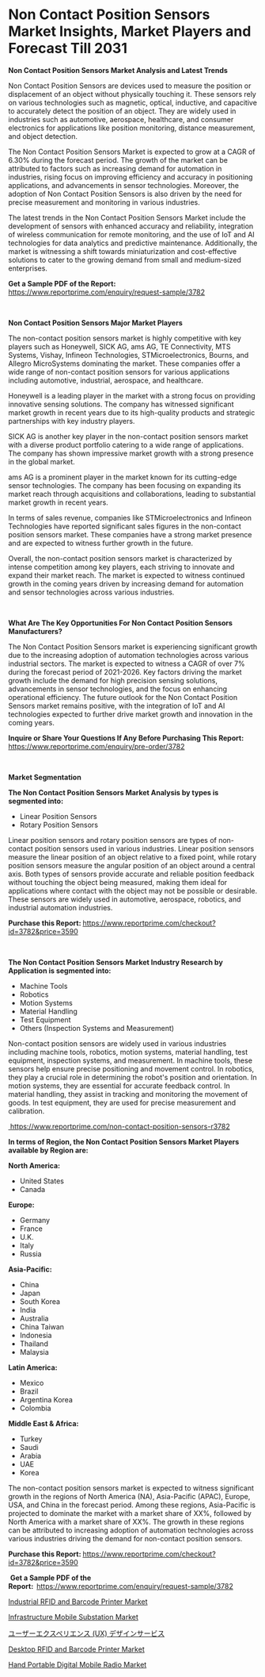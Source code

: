 <p><h1>Non Contact Position Sensors Market Insights, Market Players and Forecast Till 2031</h1></p><p><strong>Non Contact Position Sensors Market Analysis and Latest Trends</strong></p>
<p><p>Non Contact Position Sensors are devices used to measure the position or displacement of an object without physically touching it. These sensors rely on various technologies such as magnetic, optical, inductive, and capacitive to accurately detect the position of an object. They are widely used in industries such as automotive, aerospace, healthcare, and consumer electronics for applications like position monitoring, distance measurement, and object detection.</p><p>The Non Contact Position Sensors Market is expected to grow at a CAGR of 6.30% during the forecast period. The growth of the market can be attributed to factors such as increasing demand for automation in industries, rising focus on improving efficiency and accuracy in positioning applications, and advancements in sensor technologies. Moreover, the adoption of Non Contact Position Sensors is also driven by the need for precise measurement and monitoring in various industries.</p><p>The latest trends in the Non Contact Position Sensors Market include the development of sensors with enhanced accuracy and reliability, integration of wireless communication for remote monitoring, and the use of IoT and AI technologies for data analytics and predictive maintenance. Additionally, the market is witnessing a shift towards miniaturization and cost-effective solutions to cater to the growing demand from small and medium-sized enterprises.</p></p>
<p><strong>Get a Sample PDF of the Report:&nbsp;</strong> <a href="https://www.reportprime.com/enquiry/request-sample/3782">https://www.reportprime.com/enquiry/request-sample/3782</a></p>
<p>&nbsp;</p>
<p><strong>Non Contact Position Sensors Major Market Players</strong></p>
<p><p>The non-contact position sensors market is highly competitive with key players such as Honeywell, SICK AG, ams AG, TE Connectivity, MTS Systems, Vishay, Infineon Technologies, STMicroelectronics, Bourns, and Allegro MicroSystems dominating the market. These companies offer a wide range of non-contact position sensors for various applications including automotive, industrial, aerospace, and healthcare.</p><p>Honeywell is a leading player in the market with a strong focus on providing innovative sensing solutions. The company has witnessed significant market growth in recent years due to its high-quality products and strategic partnerships with key industry players.</p><p>SICK AG is another key player in the non-contact position sensors market with a diverse product portfolio catering to a wide range of applications. The company has shown impressive market growth with a strong presence in the global market.</p><p>ams AG is a prominent player in the market known for its cutting-edge sensor technologies. The company has been focusing on expanding its market reach through acquisitions and collaborations, leading to substantial market growth in recent years.</p><p>In terms of sales revenue, companies like STMicroelectronics and Infineon Technologies have reported significant sales figures in the non-contact position sensors market. These companies have a strong market presence and are expected to witness further growth in the future.</p><p>Overall, the non-contact position sensors market is characterized by intense competition among key players, each striving to innovate and expand their market reach. The market is expected to witness continued growth in the coming years driven by increasing demand for automation and sensor technologies across various industries.</p></p>
<p>&nbsp;</p>
<p><strong>What Are The Key Opportunities For Non Contact Position Sensors Manufacturers?</strong></p>
<p><p>The Non Contact Position Sensors market is experiencing significant growth due to the increasing adoption of automation technologies across various industrial sectors. The market is expected to witness a CAGR of over 7% during the forecast period of 2021-2026. Key factors driving the market growth include the demand for high precision sensing solutions, advancements in sensor technologies, and the focus on enhancing operational efficiency. The future outlook for the Non Contact Position Sensors market remains positive, with the integration of IoT and AI technologies expected to further drive market growth and innovation in the coming years.</p></p>
<p><strong>Inquire or Share Your Questions If Any Before Purchasing This Report:</strong> <a href="https://www.reportprime.com/enquiry/pre-order/3782">https://www.reportprime.com/enquiry/pre-order/3782</a></p>
<p>&nbsp;</p>
<p><strong>Market Segmentation</strong></p>
<p><strong>The Non Contact Position Sensors Market Analysis by types is segmented into:</strong></p>
<p><ul><li>Linear Position Sensors</li><li>Rotary Position Sensors</li></ul></p>
<p><p>Linear position sensors and rotary position sensors are types of non-contact position sensors used in various industries. Linear position sensors measure the linear position of an object relative to a fixed point, while rotary position sensors measure the angular position of an object around a central axis. Both types of sensors provide accurate and reliable position feedback without touching the object being measured, making them ideal for applications where contact with the object may not be possible or desirable. These sensors are widely used in automotive, aerospace, robotics, and industrial automation industries.</p></p>
<p><strong>Purchase this Report:&nbsp;</strong><a href="https://www.reportprime.com/checkout?id=3782&price=3590">https://www.reportprime.com/checkout?id=3782&price=3590</a></p>
<p>&nbsp;</p>
<p><strong>The Non Contact Position Sensors Market Industry Research by Application is segmented into:</strong></p>
<p><ul><li>Machine Tools</li><li>Robotics</li><li>Motion Systems</li><li>Material Handling</li><li>Test Equipment</li><li>Others (Inspection Systems and Measurement)</li></ul></p>
<p><p>Non-contact position sensors are widely used in various industries including machine tools, robotics, motion systems, material handling, test equipment, inspection systems, and measurement. In machine tools, these sensors help ensure precise positioning and movement control. In robotics, they play a crucial role in determining the robot's position and orientation. In motion systems, they are essential for accurate feedback control. In material handling, they assist in tracking and monitoring the movement of goods. In test equipment, they are used for precise measurement and calibration.</p></p>
<p><a href="https://www.reportprime.com/non-contact-position-sensors-r3782">&nbsp;https://www.reportprime.com/non-contact-position-sensors-r3782</a></p>
<p><strong>In terms of Region, the Non Contact Position Sensors Market Players available by Region are:</strong></p>
<p>
    <p> <strong> North America: </strong>
        <ul>
            <li>United States</li>
            <li>Canada</li>
        </ul>
        </p> 
    <p> <strong> Europe: </strong>
        <ul>
            <li>Germany</li>
            <li>France</li>
            <li>U.K.</li>
            <li>Italy</li>
            <li>Russia</li>
        </ul>
        </p> 
    <p> <strong> Asia-Pacific: </strong>
        <ul>
            <li>China</li>
            <li>Japan</li>
            <li>South Korea</li>
            <li>India</li>
            <li>Australia</li>
            <li>China Taiwan</li>
            <li>Indonesia</li>
            <li>Thailand</li>
            <li>Malaysia</li>
        </ul>
        </p> 
    <p> <strong> Latin America: </strong>
        <ul>
            <li>Mexico</li>
            <li>Brazil</li>
            <li>Argentina Korea</li>
            <li>Colombia</li>
        </ul>
        </p> 
    <p> <strong> Middle East & Africa: </strong>
        <ul>
            <li>Turkey</li>
            <li>Saudi</li>
            <li>Arabia</li>
            <li>UAE</li>
            <li>Korea</li>
        </ul>
    </p>
    </p>
<p><p>The non-contact position sensors market is expected to witness significant growth in the regions of North America (NA), Asia-Pacific (APAC), Europe, USA, and China in the forecast period. Among these regions, Asia-Pacific is projected to dominate the market with a market share of XX%, followed by North America with a market share of XX%. The growth in these regions can be attributed to increasing adoption of automation technologies across various industries driving the demand for non-contact position sensors.</p></p>
<p><strong>Purchase this Report: </strong><a href="https://www.reportprime.com/checkout?id=3782&price=3590">https://www.reportprime.com/checkout?id=3782&price=3590</a></p>
<p>&nbsp;<strong>Get a Sample PDF of the Report:&nbsp;&nbsp;</strong><a href="https://www.reportprime.com/enquiry/request-sample/3782">https://www.reportprime.com/enquiry/request-sample/3782</a></p>
<p><strong></strong></p>
<p><p><a href="https://github.com/AKSHATREPORTPRIME/Market-Research-Report-List-6/blob/main/industrial-rfid-and-barcode-printer-market.md">Industrial RFID and Barcode Printer Market</a></p><p><a href="https://github.com/riwar777/Market-Research-Report-List-2/blob/main/infrastructure-mobile-substation-market.md">Infrastructure Mobile Substation Market</a></p><p><a href="https://github.com/ycmtqqhvk3273/Market-Research-Report-List-4/blob/main/719257383542.md">ユーザーエクスペリエンス (UX) デザインサービス</a></p><p><a href="https://github.com/indrystar/Market-Research-Report-List-4/blob/main/desktop-rfid-and-barcode-printer-market.md">Desktop RFID and Barcode Printer Market</a></p><p><a href="https://github.com/IkeSchumm04/Market-Research-Report-List-1/blob/main/hand-portable-digital-mobile-radio-market.md">Hand Portable Digital Mobile Radio Market</a></p></p>